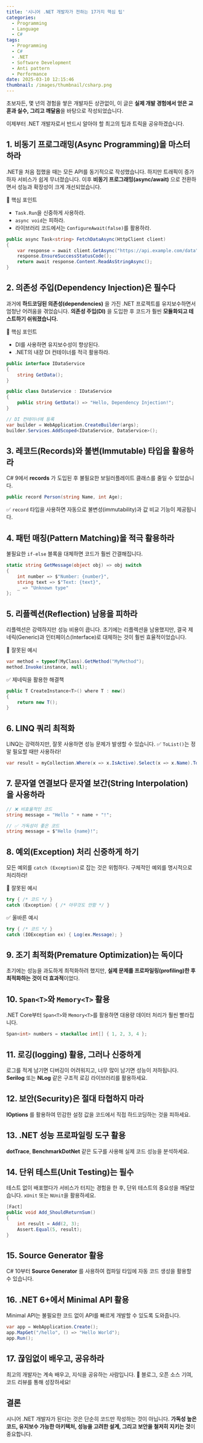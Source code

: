 ```yaml
---
title: '시니어 .NET 개발자가 전하는 17가지 핵심 팁'
categories:
  - Programming
  - Language
  - C#
tags:
  - Programming
  - C#
  - .NET
  - Software Development
  - Anti pattern
  - Performance
date: 2025-03-10 12:15:46
thumbnail: /images/thumbnail/csharp.png
---
```


초보자든, 몇 년의 경험을 쌓은 개발자든 상관없이, 이 글은 **실제 개발 경험에서 얻은 교훈과 실수, 그리고 깨달음**을 바탕으로 작성되었습니다.

이제부터 .NET 개발자로서 반드시 알아야 할 최고의 팁과 트릭을 공유하겠습니다.

## 1. 비동기 프로그래밍(Async Programming)을 마스터하라

.NET을 처음 접했을 때는 모든 API를 동기적으로 작성했습니다. 하지만 트래픽이 증가하자 서비스가 쉽게 무너졌습니다. 이후 **비동기 프로그래밍(async/await)** 으로 전환하면서 성능과 확장성이 크게 개선되었습니다.

📌 핵심 포인트

- `Task.Run`을 신중하게 사용하라.
- `async void`는 피하라.
- 라이브러리 코드에서는 `ConfigureAwait(false)`를 활용하라.

```cs
public async Task<string> FetchDataAsync(HttpClient client)
{
    var response = await client.GetAsync("https://api.example.com/data");
    response.EnsureSuccessStatusCode();
    return await response.Content.ReadAsStringAsync();
}
```

## 2. 의존성 주입(Dependency Injection)은 필수다

과거에 **하드코딩된 의존성(dependencies)** 을 가진 .NET 프로젝트를 유지보수하면서 엄청난 어려움을 겪었습니다. **의존성 주입(DI)** 을 도입한 후 코드가 훨씬 **모듈화되고 테스트하기 쉬워졌습니다.**

📌 핵심 포인트

- DI를 사용하면 유지보수성이 향상된다.
- .NET의 내장 DI 컨테이너를 적극 활용하라.

```cs
public interface IDataService
{
    string GetData();
}

public class DataService : IDataService
{
    public string GetData() => "Hello, Dependency Injection!";
}

// DI 컨테이너에 등록
var builder = WebApplication.CreateBuilder(args);
builder.Services.AddScoped<IDataService, DataService>();
```

## 3. 레코드(Records)와 불변(Immutable) 타입을 활용하라

C# 9에서 **records** 가 도입된 후 불필요한 보일러플레이트 클래스를 줄일 수 있었습니다.

```cs
public record Person(string Name, int Age);
```

✅ `record` 타입을 사용하면 자동으로 불변성(immutability)과 값 비교 기능이 제공됩니다.

## 4. 패턴 매칭(Pattern Matching)을 적극 활용하라

불필요한 `if-else` 블록을 대체하면 코드가 훨씬 간결해집니다.

```cs
static string GetMessage(object obj) => obj switch
{
    int number => $"Number: {number}",
    string text => $"Text: {text}",
    _ => "Unknown type"
};
```

## 5. 리플렉션(Reflection) 남용을 피하라

리플렉션은 강력하지만 성능 비용이 큽니다. 초기에는 리플렉션을 남용했지만, 결국 제네릭(Generic)과 인터페이스(Interface)로 대체하는 것이 훨씬 효율적이었습니다.

🚨 잘못된 예시

```cs
var method = typeof(MyClass).GetMethod("MyMethod");
method.Invoke(instance, null);
```

✅ 제네릭을 활용한 해결책

```cs
public T CreateInstance<T>() where T : new()
{
    return new T();
}
```

## 6. LINQ 쿼리 최적화

LINQ는 강력하지만, 잘못 사용하면 성능 문제가 발생할 수 있습니다.
✅ `ToList()`는 정말 필요할 때만 사용하라!

```cs
var result = myCollection.Where(x => x.IsActive).Select(x => x.Name).ToList();
```

## 7. 문자열 연결보다 문자열 보간(String Interpolation) 을 사용하라

```cs
// ❌ 비효율적인 코드
string message = "Hello " + name + "!";

// ✅ 가독성이 좋은 코드
string message = $"Hello {name}!";
```

## 8. 예외(Exception) 처리 신중하게 하기

모든 예외를 `catch (Exception)`로 잡는 것은 위험하다. 구체적인 예외를 명시적으로 처리하라!

🚨 잘못된 예시

```cs
try { /* 코드 */ }
catch (Exception) { /* 아무것도 안함 */ }
```

✅ 올바른 예시

```cs
try { /* 코드 */ }
catch (IOException ex) { Log(ex.Message); }
```

## 9. 조기 최적화(Premature Optimization)는 독이다

초기에는 성능을 과도하게 최적화하려 했지만, **실제 문제를 프로파일링(profiling)한 후 최적화하는 것이 더 효과적**이었다.

## 10. `Span<T>`와 `Memory<T>` 활용

.NET Core부터 `Span<T>`와 `Memory<T>`를 활용하면 대용량 데이터 처리가 훨씬 빨라집니다.

```cs
Span<int> numbers = stackalloc int[] { 1, 2, 3, 4 };
```

## 11. 로깅(logging) 활용, 그러나 신중하게

로그를 적게 남기면 디버깅이 어려워지고, 너무 많이 남기면 성능이 저하됩니다.
**Serilog** 또는 **NLog** 같은 구조적 로깅 라이브러리를 활용하세요.

## 12. 보안(Security)은 절대 타협하지 마라

**IOptions<T>** 를 활용하여 민감한 설정 값을 코드에서 직접 하드코딩하는 것을 피하세요.

## 13. .NET 성능 프로파일링 도구 활용

**dotTrace**, **BenchmarkDotNet** 같은 도구를 사용해 실제 코드 성능을 분석하세요.

## 14. 단위 테스트(Unit Testing)는 필수

테스트 없이 배포했다가 서비스가 터지는 경험을 한 후, 단위 테스트의 중요성을 깨달았습니다.
`xUnit` 또는 `NUnit`을 활용하세요.

```cs
[Fact]
public void Add_ShouldReturnSum()
{
    int result = Add(2, 3);
    Assert.Equal(5, result);
}
```

## 15. Source Generator 활용

C# 10부터 **Source Generator** 를 사용하여 컴파일 타임에 자동 코드 생성을 활용할 수 있습니다.

## 16. .NET 6+에서 Minimal API 활용

Minimal API는 불필요한 코드 없이 API를 빠르게 개발할 수 있도록 도와줍니다.

```cs
var app = WebApplication.Create();
app.MapGet("/hello", () => "Hello World");
app.Run();
```

## 17. 끊임없이 배우고, 공유하라

최고의 개발자는 계속 배우고, 지식을 공유하는 사람입니다. 🚀
블로그, 오픈 소스 기여, 코드 리뷰를 통해 성장하세요!

## 결론

시니어 .NET 개발자가 된다는 것은 단순히 코드만 작성하는 것이 아닙니다.
**가독성 높은 코드, 유지보수 가능한 아키텍처, 성능을 고려한 설계, 그리고 보안을 철저히 지키는 것**이 중요합니다.
